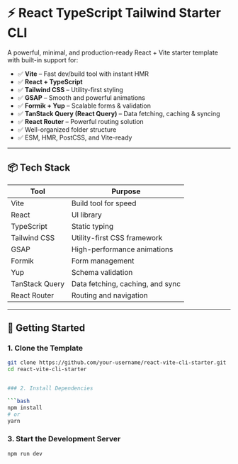 # ⚡ React TypeScript Tailwind Starter CLI

A powerful, minimal, and production-ready React + Vite starter template with built-in support for:

- ✅ **Vite** – Fast dev/build tool with instant HMR
- ✅ **React + TypeScript**
- ✅ **Tailwind CSS** – Utility-first styling
- ✅ **GSAP** – Smooth and powerful animations
- ✅ **Formik + Yup** – Scalable forms & validation
- ✅ **TanStack Query (React Query)** – Data fetching, caching & syncing
- ✅ **React Router** – Powerful routing solution
- ✅ Well-organized folder structure
- ✅ ESM, HMR, PostCSS, and Vite-ready

---

## 📦 Tech Stack

| Tool           | Purpose                          |
| -------------- | -------------------------------- |
| Vite           | Build tool for speed             |
| React          | UI library                       |
| TypeScript     | Static typing                    |
| Tailwind CSS   | Utility-first CSS framework      |
| GSAP           | High-performance animations      |
| Formik         | Form management                  |
| Yup            | Schema validation                |
| TanStack Query | Data fetching, caching, and sync |
| React Router   | Routing and navigation           |

---

## 🚀 Getting Started

### 1. Clone the Template

````bash
git clone https://github.com/your-username/react-vite-cli-starter.git
cd react-vite-cli-starter


### 2. Install Dependencies

```bash
npm install
# or
yarn
````

### 3. Start the Development Server

```bash
npm run dev
```
